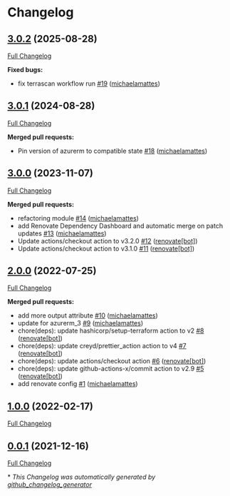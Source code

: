 # Changelog

## [3.0.2](https://github.com/telekom-mms/terraform-azurerm-log-analytics/tree/3.0.2) (2025-08-28)

[Full Changelog](https://github.com/telekom-mms/terraform-azurerm-log-analytics/compare/3.0.1...3.0.2)

**Fixed bugs:**

- fix terrascan workflow run [\#19](https://github.com/telekom-mms/terraform-azurerm-log-analytics/pull/19) ([michaelamattes](https://github.com/michaelamattes))

## [3.0.1](https://github.com/telekom-mms/terraform-azurerm-log-analytics/tree/3.0.1) (2024-08-28)

[Full Changelog](https://github.com/telekom-mms/terraform-azurerm-log-analytics/compare/3.0.0...3.0.1)

**Merged pull requests:**

- Pin version of azurerm to compatible state   [\#18](https://github.com/telekom-mms/terraform-azurerm-log-analytics/pull/18) ([michaelamattes](https://github.com/michaelamattes))

## [3.0.0](https://github.com/telekom-mms/terraform-azurerm-log-analytics/tree/3.0.0) (2023-11-07)

[Full Changelog](https://github.com/telekom-mms/terraform-azurerm-log-analytics/compare/2.0.0...3.0.0)

**Merged pull requests:**

- refactoring module [\#14](https://github.com/telekom-mms/terraform-azurerm-log-analytics/pull/14) ([michaelamattes](https://github.com/michaelamattes))
- add Renovate Dependency Dashboard and automatic merge on patch updates [\#13](https://github.com/telekom-mms/terraform-azurerm-log-analytics/pull/13) ([michaelamattes](https://github.com/michaelamattes))
- Update actions/checkout action to v3.2.0 [\#12](https://github.com/telekom-mms/terraform-azurerm-log-analytics/pull/12) ([renovate[bot]](https://github.com/apps/renovate))
- Update actions/checkout action to v3.1.0 [\#11](https://github.com/telekom-mms/terraform-azurerm-log-analytics/pull/11) ([renovate[bot]](https://github.com/apps/renovate))

## [2.0.0](https://github.com/telekom-mms/terraform-azurerm-log-analytics/tree/2.0.0) (2022-07-25)

[Full Changelog](https://github.com/telekom-mms/terraform-azurerm-log-analytics/compare/1.0.0...2.0.0)

**Merged pull requests:**

- add more output attribute [\#10](https://github.com/telekom-mms/terraform-azurerm-log-analytics/pull/10) ([michaelamattes](https://github.com/michaelamattes))
- update for azurerm\_3 [\#9](https://github.com/telekom-mms/terraform-azurerm-log-analytics/pull/9) ([michaelamattes](https://github.com/michaelamattes))
- chore\(deps\): update hashicorp/setup-terraform action to v2 [\#8](https://github.com/telekom-mms/terraform-azurerm-log-analytics/pull/8) ([renovate[bot]](https://github.com/apps/renovate))
- chore\(deps\): update creyd/prettier\_action action to v4 [\#7](https://github.com/telekom-mms/terraform-azurerm-log-analytics/pull/7) ([renovate[bot]](https://github.com/apps/renovate))
- chore\(deps\): update actions/checkout action [\#6](https://github.com/telekom-mms/terraform-azurerm-log-analytics/pull/6) ([renovate[bot]](https://github.com/apps/renovate))
- chore\(deps\): update github-actions-x/commit action to v2.9 [\#5](https://github.com/telekom-mms/terraform-azurerm-log-analytics/pull/5) ([renovate[bot]](https://github.com/apps/renovate))
- add renovate config [\#1](https://github.com/telekom-mms/terraform-azurerm-log-analytics/pull/1) ([michaelamattes](https://github.com/michaelamattes))

## [1.0.0](https://github.com/telekom-mms/terraform-azurerm-log-analytics/tree/1.0.0) (2022-02-17)

[Full Changelog](https://github.com/telekom-mms/terraform-azurerm-log-analytics/compare/0.0.1...1.0.0)

## [0.0.1](https://github.com/telekom-mms/terraform-azurerm-log-analytics/tree/0.0.1) (2021-12-16)

[Full Changelog](https://github.com/telekom-mms/terraform-azurerm-log-analytics/compare/25d6312fa1b331112b42008b62549b6719e3fda6...0.0.1)



\* *This Changelog was automatically generated by [github_changelog_generator](https://github.com/github-changelog-generator/github-changelog-generator)*
